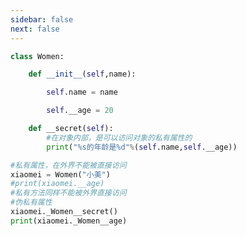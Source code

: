 ```yaml
---
sidebar: false
next: false
---
```

<BlogInfo/>






```python
class Women:

    def __init__(self,name):

        self.name = name

        self.__age = 20

    def __secret(self):
        #在对象内部，是可以访问对象的私有属性的
        print("%s的年龄是%d"%(self.name,self.__age))

#私有属性，在外界不能被直接访问
xiaomei = Women("小美")
#print(xiaomei.__age)
#私有方法同样不能被外界直接访问
#伪私有属性
xiaomei._Women__secret()
print(xiaomei._Women__age)
```






<ActionBox />
        
<style>#top-box {margin-top:0.5rem!important;}</style>